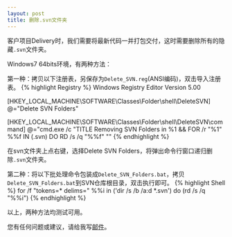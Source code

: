 ```yaml
---
layout: post
title: 删除.svn文件夹
---
```


客户项目Delivery时，我们需要将最新代码一并打包交付，这时需要删除所有的隐藏`.svn`文件夹。

Windows7 64bits环境，有两种方法：

第一种：拷贝以下注册表，另保存为`Delete_SVN.reg`(ANSI编码)，双击导入注册表。
{% highlight Registry %}
Windows Registry Editor Version 5.00

[HKEY_LOCAL_MACHINE\SOFTWARE\Classes\Folder\shell\DeleteSVN] 
@="Delete SVN Folders"

[HKEY_LOCAL_MACHINE\SOFTWARE\Classes\Folder\shell\DeleteSVN\command] 
@="cmd.exe /c \"TITLE Removing SVN Folders in %1 && FOR /r \"%1\" %%f IN (.svn) DO RD /s /q \"%%f\" \""
{% endhighlight %}

在svn文件夹上点右键，选择Delete SVN Folders，将弹出命令行窗口递归删除`.svn`文件夹。

第二种：将以下批处理命令包装成`Delete_SVN_Folders.bat`，拷贝`Delete_SVN_Folders.bat`到SVN仓库根目录，双击执行即可。
{% highlight Shell %}
for /f "tokens=* delims=" %%i in ('dir /s /b /a:d *.svn') do (rd /s /q "%%i")
{% endhighlight %}

以上，两种方法均测试可用。

您有任何问题或建议，请给我写[邮件](mailto:yinwer81@gmail.com)。

